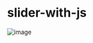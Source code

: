 # slider-with-js

![image](https://github.com/jonnyasif646/slider-with-js/assets/146662522/5692b6fc-98f1-45fb-adf1-0793d30ec6d4)
